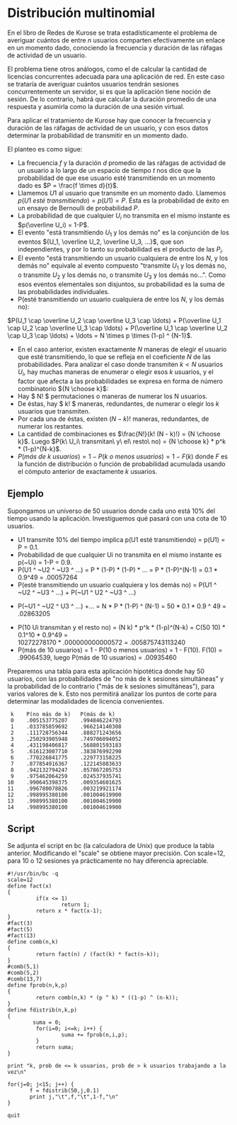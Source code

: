 
# Distribución multinomial

En el libro de Redes de Kurose se trata estadísticamente el problema de averiguar cuántos de entre $n$ usuarios 
comparten efectivamente un enlace en un momento dado, conociendo la frecuencia y duración de las ráfagas de actividad de 
un usuario. 

El problema tiene otros análogos, como el de calcular la cantidad de licencias concurrentes adecuada para una 
aplicación de red. En este caso se trataría de averiguar cuántos usuarios tendrán sesiones concurrentemente un servidor, si es que la aplicación tiene noción de sesión. De lo contrario, habrá que calcular la duración promedio de una respuesta y asumirla
como la duración de una sesión virtual. 

Para aplicar el tratamiento de Kurose hay que conocer la frecuencia y duración de las ráfagas de actividad de un usuario, 
y con esos datos determinar la probabilidad de transmitir en un momento dado. 

El planteo es como sigue:


- La frecuencia $f$ y la duración $d$ promedio de las ráfagas de actividad de un usuario a lo largo de un espacio
de tiempo $t$ nos dice que la probabilidad de que ese usuario esté transmitiendo en un momento dado es $P = \frac{f \times d}{t}$. 
- Llamemos $U1$ al usuario que transmite en un momento dado. Llamemos $p(U1\ esté\ transmitiendo) = p(U1) = P$. Ésta es la 
probabilidad de éxito en un ensayo de Bernoulli de probabilidad $P$.
- La probabilidad de que cualquier $U_i$ no transmita en el mismo instante es $p(\overline U_i) = 1-P$.  
- El evento "está transmitiendo $U_1$ y los demás no" es la conjunción de los eventos ${U_1, \overline U_2, \overline U_3, ...}$, 
que son independientes, y por lo tanto su probabilidad es el producto de las $P_i$. 
- El evento "está transmitiendo un usuario cualquiera de entre los $N$, y los demás no" equivale al evento 
compuesto "transmite $U_1$ y los demás no, o transmite $U_2$ y los demás no, o transmite $U_3$ y los demás no...".
Como esos eventos elementales son disjuntos, su probabilidad es la suma de las probabilidades individuales.
- P(esté transmitiendo un usuario cualquiera de entre los $N$, y los demás no):

$P(U_1 \cap \overline U_2 \cap \overline U_3 \cap \ldots)  +  
P(\overline U_1 \cap U_2 \cap \overline U_3 \cap \ldots)  +  
P(\overline U_1 \cap \overline U_2 \cap U_3 \cap \ldots)  + \ldots
= N \times p \times (1-p) ^ {N-1}$.

- En el caso anterior, existen exactamente $N$ maneras de elegir el usuario que esté transmitiendo, 
lo que se refleja en el coeficiente $N$ de las probabilidades. Para analizar el caso donde transmiten $k < N$ usuarios $U_i$,
hay muchas maneras de enumerar o elegir esos $k$ usuarios, 
y el factor que afecta a las probabilidades se expresa en forma de número combinatorio ${N \choose k}$:
- Hay $ N! $ permutaciones o maneras de numerar los N usuarios. 
- De éstas, hay $ k! $ maneras, redundantes, de numerar o elegir los $k$ usuarios que transmiten.
- Por cada una de éstas, existen $(N - k)!$ maneras, redundantes, de numerar los restantes. 
- La cantidad de combinaciones es $\frac{N!}{k!  (N - k)!} = {N \choose k}$. Luego $P(k\ U_i\ transmitan\ y\ el\ resto\ no) = {N \choose k} * p^k * (1-p)^{N-k}$.
- $P(más\ de\ k\ usuarios) = 1 - P(k\ o\ menos\ usuarios) = 1 - F(k)$ donde $F$ es la función de distribución 
o función de probabilidad acumulada usando el cómputo anterior de exactamente $k$ usuarios.

## Ejemplo
Supongamos un universo de 50 usuarios donde cada uno está 10% del tiempo usando la aplicación. Investiguemos qué pasará 
con una cota de 10 usuarios.
- U1 transmite 10% del tiempo implica p(U1 esté transmitiendo) = p(U1) = P = 0.1. 
- Probabilidad de que cualquier Ui no transmita en el mismo instante es p(~Ui) = 1-P = 0.9.
- P(U1 ^ ~U2 ^ ~U3 ^ ...) = P * (1-P) * (1-P) * ... = P * (1-P)^(N-1) = 0.1 * 0.9^49 = .00057264
- P(esté transmitiendo un usuario cualquiera y los demás no) = P(U1 ^ ~U2 ^ ~U3 ^ ...)  +  P(~U1 ^ U2 ^ ~U3 ^ ...)  
+  P(~U1 ^ ~U2 ^ U3 ^ ...)  +... = N * P * (1-P) ^ (N-1) = 50 * 0.1 * 0.9 ^ 49 =  .02863205
- P(10 Ui transmitan y el resto no) = (N k) * p^k * (1-p)^(N-k) = C(50 10) * 0.1^10 * 0.9^49 =  
10272278170 * .000000000000572 = .005875743113240
- P(más de 10 usuarios) = 1 - P(10 o menos usuarios) = 1 - F(10). F(10) =  .99064539, 
luego P(más de 10 usuarios) = .00935460

Preparemos una tabla para esta aplicación hipotética donde hay 50 usuarios, con las probabilidades 
de "no más de k sesiones simultáneas" y la probabilidad de lo contrario ("más de k 
sesiones simultáneas"), para varios valores de k. Esto nos permitirá analizar los puntos de corte para determinar
las modalidades de licencia convenientes.

     k    P(no más de k)   P(más de k) 
     0    .005153775207    .994846224793
     1    .033785859692    .966214140308
     2    .111728756344    .888271243656
     3    .250293905948    .749706094052
     4    .431198406817    .568801593183
     5    .616123007710    .383876992290
     6    .770226841775    .229773158225
     7    .877854916367    .122145083633
     8    .942132794247    .057867205753
     9    .975462064259    .024537935741
    10    .990645398375    .009354601625
    11    .996780078826    .003219921174
    12    .998995380100    .001004619900
    13    .998995380100    .001004619900
    14    .998995380100    .001004619900

## Script
Se adjunta el script en bc (la calculadora de Unix) que produce la tabla anterior. Modificando el "scale" se obtiene mayor precisión. Con scale=12, para 10 o 12 sesiones ya prácticamente no hay diferencia apreciable.

    #!/usr/bin/bc -q
    scale=12
    define fact(x)
    {
             if(x <= 1)
                     return 1;
             return x * fact(x-1);
    }
    #fact(3)
    #fact(5)
    #fact(13)
    define comb(n,k)
    {
             return fact(n) / (fact(k) * fact(n-k));
    }
    #comb(5,1)
    #comb(5,2)
    #comb(13,7)
    define fprob(n,k,p)
    {
             return comb(n,k) * (p ^ k) * ((1-p) ^ (n-k));
    }
    define fdistrib(n,k,p)
    {
            suma = 0;
             for(i=0; i<=k; i++) {
                     suma += fprob(n,i,p);
             }
             return suma;
    }
    
    print "k, prob de <= k usuarios, prob de > k usuarios trabajando a la vez\n"
    
    for(j=0; j<15; j++) {
           f = fdistrib(50,j,0.1)
           print j,"\t",f,"\t",1-f,"\n"
    }
    
    quit
    
